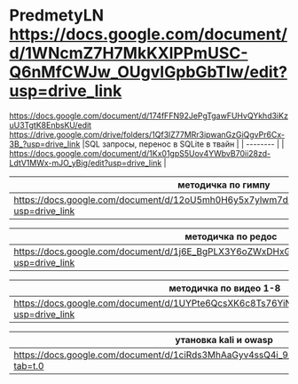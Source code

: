 # PredmetyLN https://docs.google.com/document/d/1WNcmZ7H7MkKXlPPmUSC-Q6nMfCWJw_OUgvIGpbGbTIw/edit?usp=drive_link
https://docs.google.com/document/d/174fFFN92JePgTgawFUHvQYkhd3iKzuU3TgtK8EnbsKU/edit
https://drive.google.com/drive/folders/1Qf3lZ77MRr3ipwanGzGiQgvPr6Cx-3B_?usp=drive_link
|SQL запросы, перенос в SQLite в твайн |
| -------- |
| https://docs.google.com/document/d/1Kx01gpS5Uov4YWbvB70ii28zd-LdtV1MWx-mJO_yBig/edit?usp=drive_link |

| методичка по гимпу |
| -------- |
| https://docs.google.com/document/d/12oU5mh0H6y5x7ylwm7dd0I1lxeCWp1oTNDIJxEIMl84/edit?usp=drive_link |

| методичка по редос |
| -------- |
| https://docs.google.com/document/d/1j6E_BgPLX3Y6oZWxDHxGwNbI7qQiwt6GvO9v5WN1DDw/edit?usp=drive_link |

| методичка по видео 1-8 |
| -------- |
| https://docs.google.com/document/d/1UYPte6QcsXK6c8Ts76YiN4kMGIoCTICywq5fAPM7rvU/edit?usp=drive_link |

| утановка kali и owasp |
| -------- |
| https://docs.google.com/document/d/1ciRds3MhAaGyv4ssQ4i_9_ZMST239ZvnPD8qGvknNfA/edit?tab=t.0 |



